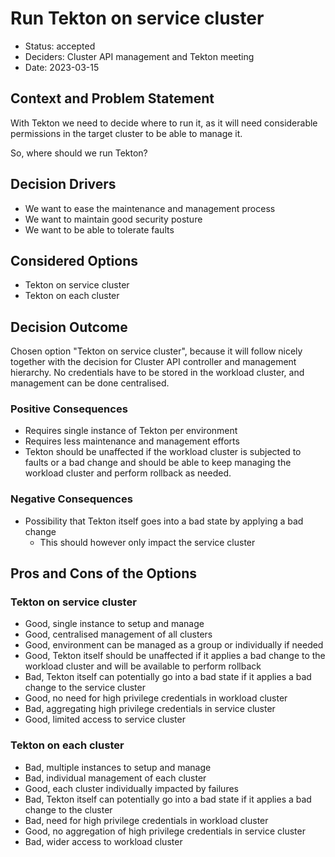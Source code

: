 # Run Tekton on service cluster

* Status: accepted
* Deciders: Cluster API management and Tekton meeting
* Date: 2023-03-15

## Context and Problem Statement

With Tekton we need to decide where to run it, as it will need considerable permissions in the target cluster to be able to manage it.

So, where should we run Tekton?

## Decision Drivers <!-- optional -->

* We want to ease the maintenance and management process
* We want to maintain good security posture
* We want to be able to tolerate faults

## Considered Options

* Tekton on service cluster
* Tekton on each cluster

## Decision Outcome

Chosen option "Tekton on service cluster", because it will follow nicely together with the decision for Cluster API controller and management hierarchy. No credentials have to be stored in the workload cluster, and management can be done centralised.

### Positive Consequences <!-- optional -->

* Requires single instance of Tekton per environment
* Requires less maintenance and management efforts
* Tekton should be unaffected if the workload cluster is subjected to faults or a bad change and should be able to keep managing the workload cluster and perform rollback as needed.

### Negative Consequences <!-- optional -->

* Possibility that Tekton itself goes into a bad state by applying a bad change
  - This should however only impact the service cluster

## Pros and Cons of the Options <!-- optional -->

### Tekton on service cluster

* Good, single instance to setup and manage
* Good, centralised management of all clusters
* Good, environment can be managed as a group or individually if needed
* Good, Tekton itself should be unaffected if it applies a bad change to the workload cluster and will be available to perform rollback
* Bad, Tekton itself can potentially go into a bad state if it applies a bad change to the service cluster
* Good, no need for high privilege credentials in workload cluster
* Bad, aggregating high privilege credentials in service cluster
* Good, limited access to service cluster

### Tekton on each cluster

* Bad, multiple instances to setup and manage
* Bad, individual management of each cluster
* Good, each cluster individually impacted by failures
* Bad, Tekton itself can potentially go into a bad state if it applies a bad change to the cluster
* Bad, need for high privilege credentials in workload cluster
* Good, no aggregation of high privilege credentials in service cluster
* Bad, wider access to workload cluster
